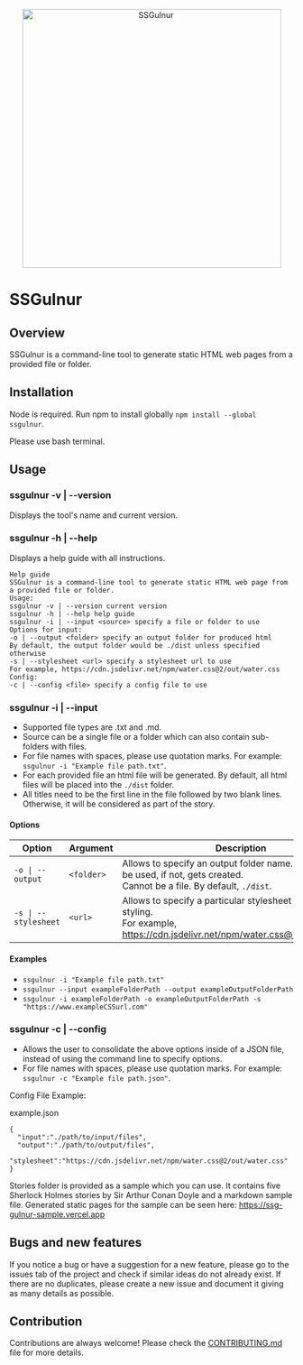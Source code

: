 <p align="center">
<img width="459" alt="SSGulnur" align="center" src="https://user-images.githubusercontent.com/52351598/192425336-04087ba4-0af9-4a29-a167-b84dddbd81bb.png">
</p>

# SSGulnur

## Overview

SSGulnur is a command-line tool to generate static HTML web pages from a provided file or folder.

## Installation

Node is required. Run npm to install globally `npm install --global ssgulnur`.

Please use bash terminal.

## Usage

### ssgulnur -v | --version

Displays the tool's name and current version.

### ssgulnur -h | --help

Displays a help guide with all instructions.

```
Help guide
SSGulnur is a command-line tool to generate static HTML web page from a provided file or folder.
Usage:
ssgulnur -v | --version current version
ssgulnur -h | --help help guide
ssgulnur -i | --input <source> specify a file or folder to use
Options for input:
-o | --output <folder> specify an output folder for produced html
By default, the output folder would be ./dist unless specified otherwise
-s | --stylesheet <url> specify a stylesheet url to use
For example, https://cdn.jsdelivr.net/npm/water.css@2/out/water.css
Config:
-c | --config <file> specify a config file to use
```

### ssgulnur -i | --input <source>

- Supported file types are .txt and .md.
- Source can be a single file or a folder which can also contain sub-folders with files.
- For file names with spaces, please use quotation marks. For example: `ssgulnur -i "Example file path.txt"`.
- For each provided file an html file will be generated. By default, all html files will be placed into the `./dist` folder.
- All titles need to be the first line in the file followed by two blank lines. Otherwise, it will be considered as part of the story.

#### Options

| Option               | Argument   | Description                                                                                                                                 |
| -------------------- | ---------- | ------------------------------------------------------------------------------------------------------------------------------------------- |
| `-o \| --output`     | `<folder>` | Allows to specify an output folder name. If exists, will be used, if not, gets created. <br>Cannot be a file. By default, `./dist`.         |
| `-s \| --stylesheet` | `<url>`    | Allows to specify a particular stylesheet to use for html styling. <br> For example, https://cdn.jsdelivr.net/npm/water.css@2/out/water.css |

#### Examples

- `ssgulnur -i "Example file path.txt"`
- `ssgulnur --input exampleFolderPath --output exampleOutputFolderPath`
- `ssgulnur -i exampleFolderPath -o exampleOutputFolderPath -s "https://www.exampleCSSurl.com"`

### ssgulnur -c | --config <source>

- Allows the user to consolidate the above options inside of a JSON file, instead of using the command line to specify options.
- For file names with spaces, please use quotation marks. For example: `ssgulnur -c "Example file path.json"`.

Config File Example:

example.json

```
{
  "input":"./path/to/input/files",
  "output":"./path/to/output/files",
  "stylesheet":"https://cdn.jsdelivr.net/npm/water.css@2/out/water.css"
}
```

Stories folder is provided as a sample which you can use. It contains five Sherlock Holmes stories by Sir Arthur Conan Doyle and a markdown sample file.
Generated static pages for the sample can be seen here: https://ssg-gulnur-sample.vercel.app

## Bugs and new features

If you notice a bug or have a suggestion for a new feature, please go to the issues tab of the project and check if similar ideas do not already exist. If there are no duplicates, please create a new issue and document it giving as many details as possible.

## Contribution

Contributions are always welcome! Please check the [CONTRIBUTING.md](https://github.com/gulyapulya/SSGulnur/blob/main/CONTRIBUTING.md) file for more details.
